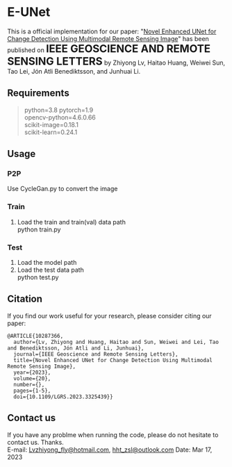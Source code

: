 # E-UNet
This is a official implementation for our paper: "[Novel Enhanced UNet for Change Detection Using Multimodal Remote Sensing Image](https://ieeexplore.ieee.org/document/10287366)" has been published on <font size=5>**IEEE  GEOSCIENCE AND REMOTE SENSING LETTERS**</font> by Zhiyong Lv, Haitao Huang, Weiwei Sun, Tao Lei, Jón Atli Benediktsson, and Junhuai Li.  

 ## Requirements
>python=3.8
pytorch=1.9  
opencv-python=4.6.0.66  
scikit-image=0.18.1  
scikit-learn=0.24.1  

## Usage

### P2P
Use CycleGan.py to convert the image

### Train
1. Load the train and train(val) data path  
python train.py  

### Test
1. Load the model path  
2. Load the test data path  
python test.py

## Citation
If you find our work useful for your research, please consider citing our paper:  
``` 
@ARTICLE{10287366,
  author={Lv, Zhiyong and Huang, Haitao and Sun, Weiwei and Lei, Tao and Benediktsson, Jón Atli and Li, Junhuai},
  journal={IEEE Geoscience and Remote Sensing Letters}, 
  title={Novel Enhanced UNet for Change Detection Using Multimodal Remote Sensing Image}, 
  year={2023},
  volume={20},
  number={},
  pages={1-5},
  doi={10.1109/LGRS.2023.3325439}}
```
## Contact us 
If you have any problme when running the code, please do not hesitate to contact us. Thanks.  
E-mail: Lvzhiyong_fly@hotmail.com, hht_zsl@outlook.com
Date: Mar 17, 2023  
